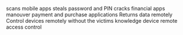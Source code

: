 scans mobile apps
steals password and PIN
cracks financial apps
manouver payment and purchase applications
Returns data remotely
Control devices remotely without the victims knowledge 
device remote access control 
